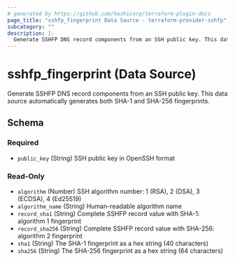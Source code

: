 ```yaml
---
# generated by https://github.com/hashicorp/terraform-plugin-docs
page_title: "sshfp_fingerprint Data Source - terraform-provider-sshfp"
subcategory: ""
description: |-
  Generate SSHFP DNS record components from an SSH public key. This data source automatically generates both SHA-1 and SHA-256 fingerprints.
---
```


# sshfp_fingerprint (Data Source)

Generate SSHFP DNS record components from an SSH public key. This data source automatically generates both SHA-1 and SHA-256 fingerprints.



<!-- schema generated by tfplugindocs -->
## Schema

### Required

- `public_key` (String) SSH public key in OpenSSH format

### Read-Only

- `algorithm` (Number) SSH algorithm number: 1 (RSA), 2 (DSA), 3 (ECDSA), 4 (Ed25519)
- `algorithm_name` (String) Human-readable algorithm name
- `record_sha1` (String) Complete SSHFP record value with SHA-1: algorithm 1 fingerprint
- `record_sha256` (String) Complete SSHFP record value with SHA-256: algorithm 2 fingerprint
- `sha1` (String) The SHA-1 fingerprint as a hex string (40 characters)
- `sha256` (String) The SHA-256 fingerprint as a hex string (64 characters)
